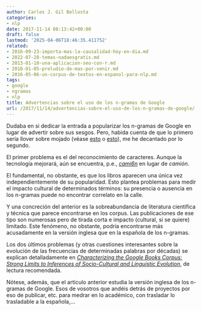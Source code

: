 ```yaml
---
author: Carlos J. Gil Bellosta
categories:
- nlp
date: 2017-11-14 08:13:42+00:00
draft: false
lastmod: '2025-04-06T18:46:35.411752'
related:
- 2016-09-23-importa-mas-la-causalidad-hoy-en-dia.md
- 2022-07-28-temas-nadaesgratis.md
- 2013-01-10-una-aplicacion-seo-con-r.md
- 2018-01-05-preludio-de-mas-por-venir.md
- 2016-05-06-un-corpus-de-textos-en-espanol-para-nlp.md
tags:
- google
- ngramas
- nlp
title: Advertencias sobre el uso de los n-gramas de Google
url: /2017/11/14/advertencias-sobre-el-uso-de-los-n-gramas-de-google/
---
```


Dudaba en si dedicar la entrada a popularizar los n-gramas de Google en lugar de advertir sobre sus sesgos. Pero, habida cuenta de que lo primero sería llover sobre mojado (véase [esto](https://www.datanalytics.com/2016/09/23/importa-mas-la-causalidad-hoy-en-dia/) o [esto](https://www.datanalytics.com/2017/02/02/cuanto-durara-la-solo-nostalgia/)), me he decantado por lo segundo.

El primer problema es el del reconocimiento de caracteres. Aunque la tecnología mejorará, aún se encuentra, p.e., [_cami6n_](https://books.google.com/ngrams/graph?content=cami6n&year_start=1800&year_end=2000&corpus=15&smoothing=3&share=&direct_url=t1%3B%2Ccami6n%3B%2Cc0) en lugar de _camión_.

El fundamental, no obstante, es que los libros aparecen una única vez independientemente de su popularidad. Esto plantea problemas para medir el impacto cultural de determinados términos: su presencia o ausencia en los n-gramas puede no encontrar correlato en la calle.

Y una concreción del anterior es la sobreabundancia de literatura científica y técnica que parece encontrarse en los corpus. Las publicaciones de ese tipo son numerosas pero de tirada corta e impacto (cultural, si se quiere) limitado. Este fenómeno, no obstante, podría encontrarse más acusadamente en la versión inglesa que en la española de los n-gramas.

Los dos últimos problemas (y otras cuestiones interesantes sobre la evolución de las frecuencias de determinadas palabras por décadas) se explican detalladamente en [_Characterizing the Google Books Corpus: Strong Limits to Inferences of Socio-Cultural and Linguistic Evolution_](http://journals.plos.org/plosone/article?id=10.1371/journal.pone.0137041), de lectura recomendada.

Nótese, además, que el artículo anterior estudia la versión inglesa de los n-gramas de Google. Esos de vosotros que andéis detrás de proyectos por eso de publicar, etc. para medrar en lo académico, con trasladar lo trasladable a la española,...